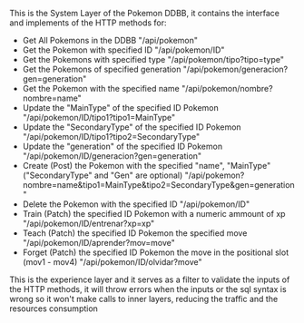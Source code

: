 This is the System Layer of the Pokemon DDBB, it contains the interface and implements of the HTTP methods for:
- Get All Pokemons in the DDBB "/api/pokemon"
- Get the Pokemon with specified ID "/api/pokemon/ID"
- Get the Pokemons with specified type "/api/pokemon/tipo?tipo=type"
- Get the Pokemons of specified generation "/api/pokemon/generacion?gen=generation"
- Get the Pokemon with the specified name "/api/pokemon/nombre?nombre=name"
- Update the "MainType" of the specified ID Pokemon "/api/pokemon/ID/tipo1?tipo1=MainType"
- Update the "SecondaryType" of the specified ID Pokemon "/api/pokemon/ID/tipo1?tipo2=SecondaryType"
- Update the "generation" of the specified ID Pokemon "/api/pokemon/ID/generacion?gen=generation"
- Create (Post) the Pokemon with the specified "name", "MainType" ("SecondaryType" and "Gen" are optional) "/api/pokemon?nombre=name&tipo1=MainType&tipo2=SecondaryType&gen=generation"
- Delete the Pokemon with the specified ID "/api/pokemon/ID"
- Train (Patch) the specified ID Pokemon with a numeric ammount of xp "/api/pokemon/ID/entrenar?xp=xp"
- Teach (Patch) the specified ID Pokemon the specified move "/api/pokemon/ID/aprender?mov=move"
- Forget (Patch) the specified ID Pokemon the move in the positional slot (mov1 - mov4)  "/api/pokemon/ID/olvidar?move"

This is the experience layer and it serves as a filter to validate the inputs of the HTTP methods, it will throw errors when the inputs or the sql syntax is wrong so it won't make calls to inner layers, reducing the traffic and the resources consumption
